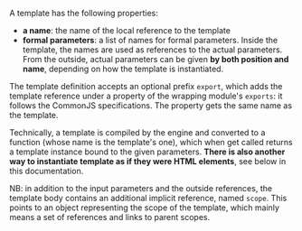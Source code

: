A template has the following properties:

* __a name__: the name of the local reference to the template
* __formal parameters__: a list of names for formal parameters. Inside the template, the names are used as references to the actual parameters. From the outside, actual parameters can be given __by both position and name__, depending on how the template is instantiated.

The template definition accepts an optional prefix `export`, which adds the template reference under a property of the wrapping module's `exports`: it follows the CommonJS specifications. The property gets the same name as the template.

Technically, a template is compiled by the engine and converted to a function (whose name is the template's one), which when get called returns a template instance bound to the given parameters. __There is also another way to instantiate template as if they were HTML elements__, see below in this documentation.

NB: in addition to the input parameters and the outside references, the template body contains an additional implicit reference, named `scope`. This points to an object representing the scope of the template, which mainly means a set of references and links to parent scopes.
